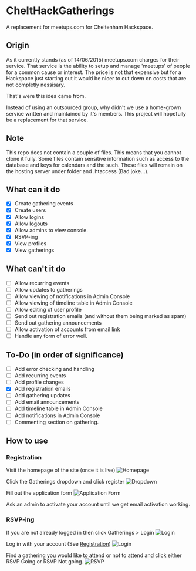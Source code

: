 # CheltHackGatherings
A replacement for meetups.com for Cheltenham Hackspace.

## Origin
As it currently stands (as of 14/06/2015) meetups.com charges for their service. That service is the ability to setup and manage 'meetups' of people for a common cause or interest. The price is not that expensive but for a Hackspace just starting out it would be nicer to cut down on costs that are not completly nessisary. 

That's were this idea came from.

Instead of using an outsourced group, why didn't we use a home-grown service written and maintained by it's members. This project will hopefully be a replacement for that service.

## Note
This repo does not contain a couple of files. This means that you cannot clone it fully. Some files contain sensitive information such as access to the database and keys for calendars and the such. These files will remain on the hosting server under folder and .htaccess (Bad joke...).

## What can it do
- [x] Create gathering events
- [x] Create users
- [x] Allow logins
- [x] Allow logouts
- [x] Allow admins to view console.
- [x] RSVP-ing
- [x] View profiles
- [x] View gatherings
 
## What can't it do
- [ ] Allow recurring events
- [ ] Allow updates to gatherings
- [ ] Allow viewing of notifications in Admin Console
- [ ] Allow viewing of timeline table in Admin Console
- [ ] Allow editing of user profile
- [ ] Send out registration emails (and without them being marked as spam)
- [ ] Send out gathering announcements
- [ ] Allow activation of accounts from email link
- [ ] Handle any form of error well.

## To-Do (in order of significance)
- [ ] Add error checking and handling
- [ ] Add recurring events
- [ ] Add profile changes
- [x] Add registration emails
- [ ] Add gathering updates
- [ ] Add email announcements
- [ ] Add timeline table in Admin Console
- [ ] Add notifications in Admin Console
- [ ] Commenting section on gathering.

## How to use
### Registration
Visit the homepage of the site (once it is live)
![Homepage](http://i.imgur.com/lit8TSZ.png)

Click the Gatherings dropdown and click register
![Dropdown](http://i.imgur.com/n4g7Qoh.png?1)

Fill out the application form
![Application Form](http://i.imgur.com/wQvoKCI.png)

Ask an admin to activate your account until we get email activation working.

### RSVP-ing
If you are not already logged in then click Gatherings > Login
![Login](http://i.imgur.com/pKs8Th6.png?1)

Log in with your account (See [Registration](#Registration))
![Login](http://i.imgur.com/LXyfa84.png)

Find a gathering you would like to attend or not to attend and click either RSVP Going or RSVP Not going.
![RSVP](http://i.imgur.com/bwI3WRS.png)
